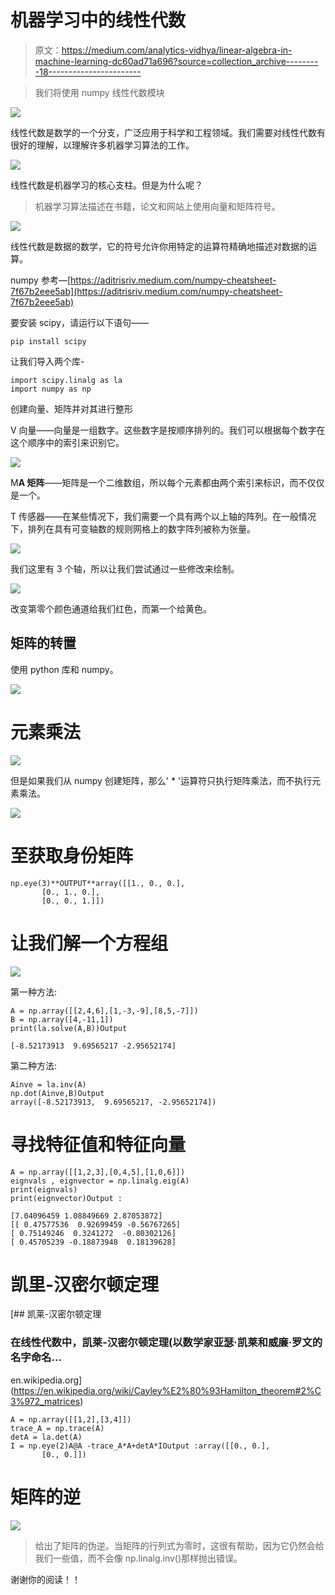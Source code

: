 # 机器学习中的线性代数

> 原文：<https://medium.com/analytics-vidhya/linear-algebra-in-machine-learning-dc60ad71a696?source=collection_archive---------18----------------------->

> 我们将使用 numpy 线性代数模块

![](img/82c37c27aad0878f2ba2f03b6c4e02fc.png)

线性代数是数学的一个分支，广泛应用于科学和工程领域。我们需要对线性代数有很好的理解，以理解许多机器学习算法的工作。

![](img/66977456b728110d88ecd26700ff4e6c.png)

线性代数是机器学习的核心支柱。但是为什么呢？

> 机器学习算法描述在书籍，论文和网站上使用向量和矩阵符号。

![](img/75e5d21699a2e4c272f22f94a5e5436d.png)

线性代数是数据的数学，它的符号允许你用特定的运算符精确地描述对数据的运算。

numpy 参考—[https://aditrisriv.medium.com/numpy-cheatsheet-7f67b2eee5ab](https://aditrisriv.medium.com/numpy-cheatsheet-7f67b2eee5ab)

要安装 scipy，请运行以下语句——

```
pip install scipy
```

让我们导入两个库-

```
import scipy.linalg as la
import numpy as np
```

创建向量、矩阵并对其进行整形

V 向量——向量是一组数字。这些数字是按顺序排列的。我们可以根据每个数字在这个顺序中的索引来识别它。

![](img/6a9d78f35a30f2b8f016138cda614c9e.png)

M**A 矩阵**——矩阵是一个二维数组，所以每个元素都由两个索引来标识，而不仅仅是一个。

T 传感器——在某些情况下，我们需要一个具有两个以上轴的阵列。在一般情况下，排列在具有可变轴数的规则网格上的数字阵列被称为张量。

![](img/34849a3feebde2a5a1e200030237af7e.png)

我们这里有 3 个轴，所以让我们尝试通过一些修改来绘制。

![](img/63ac8399cf4b0aae473d003e7494cfda.png)

改变第零个颜色通道给我们红色，而第一个给黄色。

## 矩阵的转置

使用 python 库和 numpy。

![](img/02010df61af39715a9608286cf0db54b.png)

# 元素乘法

![](img/09cef854cd3ad04bf251cf3b37a1d8b0.png)

但是如果我们从 numpy 创建矩阵，那么' * '运算符只执行矩阵乘法，而不执行元素乘法。

![](img/4930f5c17aeaea380f151262d87bcd65.png)

# 至获取身份矩阵

```
np.eye(3)**OUTPUT**array([[1., 0., 0.],
       [0., 1., 0.],
       [0., 0., 1.]])
```

# 让我们解一个方程组

![](img/3aa9b5317b78805fc6d14ba0e61187b1.png)

第一种方法:

```
A = np.array([[2,4,6],[1,-3,-9],[8,5,-7]])
B = np.array([4,-11,1]) 
print(la.solve(A,B))Output

[-8.52173913  9.69565217 -2.95652174]
```

第二种方法:

```
Ainve = la.inv(A)
np.dot(Ainve,B)Output
array([-8.52173913,  9.69565217, -2.95652174])
```

# 寻找特征值和特征向量

```
A = np.array([[1,2,3],[0,4,5],[1,0,6]])
eignvals , eignvector = np.linalg.eig(A)
print(eignvals)
print(eignvector)Output :

[7.04096459 1.08849669 2.87053872] 
[[ 0.47577536  0.92699459 -0.56767265]  
[ 0.75149246  0.3241272  -0.80302126]  
[ 0.45705239 -0.18873948  0.18139628]
```

# 凯里-汉密尔顿定理

[](https://en.wikipedia.org/wiki/Cayley%E2%80%93Hamilton_theorem#2%C3%972_matrices) [## 凯莱-汉密尔顿定理

### 在线性代数中，凯莱-汉密尔顿定理(以数学家亚瑟·凯莱和威廉·罗文的名字命名…

en.wikipedia.org](https://en.wikipedia.org/wiki/Cayley%E2%80%93Hamilton_theorem#2%C3%972_matrices) 

```
A = np.array([[1,2],[3,4]])
trace_A = np.trace(A)
detA = la.det(A)
I = np.eye(2)A@A -trace_A*A+detA*IOutput :array([[0., 0.],
       [0., 0.]])
```

# 矩阵的逆

![](img/e2ba648f123cb1351623056cf158afe7.png)

> 给出了矩阵的伪逆。当矩阵的行列式为零时，这很有帮助，因为它仍然会给我们一些值，而不会像 np.linalg.inv()那样抛出错误。

谢谢你的阅读！！